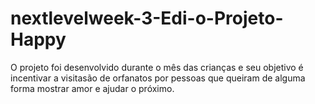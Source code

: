# nextlevelweek-3-Edi-o-Projeto-Happy
O projeto foi desenvolvido durante o mês das crianças e seu objetivo é incentivar a visitasão de orfanatos por pessoas que queiram de alguma forma mostrar amor e ajudar o próximo. 
